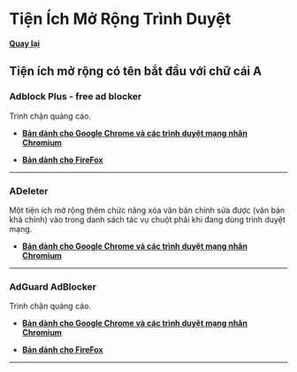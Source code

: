 # Tiện Ích Mở Rộng Trình Duyệt

**[Quay lại](https://khangshirokuma.github.io/TienIchMoRongTrinhDuyet/)**

## Tiện ích mở rộng có tên bắt đầu với chữ cái A

### Adblock Plus - free ad blocker

Trình chặn quảng cáo.

- **[Bản dành cho Google Chrome và các trình duyệt mạng nhân Chromium](https://chromewebstore.google.com/detail/adblock-plus-free-ad-bloc/cfhdojbkjhnklbpkdaibdccddilifddb?hl=vi)**

- **[Bản dành cho FireFox](https://addons.mozilla.org/vi/firefox/addon/adblock-plus/)**

---
### ADeleter

Một tiện ích mở rộng thêm chức năng xóa văn bản chỉnh sửa được (văn bản khả chỉnh) vào trong danh sách tác vụ chuột phải khi đang dùng trình duyệt mạng.

- **[Bản dành cho Google Chrome và các trình duyệt mạng nhân Chromium](https://github.com/khangquangtran/ADeleter)**

---
### AdGuard AdBlocker

Trình chặn quảng cáo.

- **[Bản dành cho Google Chrome và các trình duyệt mạng nhân Chromium](https://chromewebstore.google.com/detail/adguard-adblocker/bgnkhhnnamicmpeenaelnjfhikgbkllg?hl=vi)**

- **[Bản dành cho FireFox](https://addons.mozilla.org/vi/firefox/addon/adguard-adblocker/)**

---
